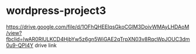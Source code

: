 # wordpress-project3
https://drive.google.com/file/d/1OFhQHEEIqsGkoCGlM3DoivWMAyLHDAoM/view?fbclid=IwAR0RlULKCD4HjbYw5z6gn5WiGAE2qTrpXN03v8RqcWpJOUC3dm0u9-QPI4Y 
drive link

